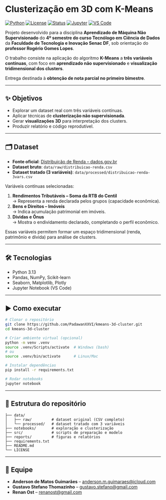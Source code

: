 # Clusterização em 3D com K-Means

[![Python](https://img.shields.io/badge/Python-3.13-blue.svg)](https://www.python.org/)
[![License](https://img.shields.io/badge/License-MIT-green.svg)](./LICENSE)
[![Status](https://img.shields.io/badge/Status-Em%20Desenvolvimento-yellow.svg)](#)
[![Jupyter](https://img.shields.io/badge/Notebook-Jupyter-orange.svg)](https://jupyter.org/)
[![VS Code](https://img.shields.io/badge/Editor-VS%20Code-007ACC.svg?logo=visualstudiocode)](https://code.visualstudio.com/)  

Projeto desenvolvido para a disciplina **Aprendizado de Máquina Não Supervisionado** do **4º semestre do curso Tecnólogo em Ciência de Dados** da **Faculdade de Tecnologia e Inovação Senac DF**, sob orientação do **professor Rogério Gomes Lopes**.  

O trabalho consiste na aplicação do algoritmo **K-Means** a **três variáveis contínuas**, com foco em **aprendizado não supervisionado** e **visualização tridimensional dos clusters**.  

Entrega destinada à **obtenção de nota parcial no primeiro bimestre**.

---

## ✨ Objetivos
- Explorar um dataset real com três variáveis contínuas.  
- Aplicar técnicas de **clusterização não supervisionada**.  
- Gerar **visualizações 3D** para interpretação dos clusters.  
- Produzir relatório e código reprodutível.

---

## 🗂️ Dataset
- **Fonte oficial**: [Distribuição de Renda – dados.gov.br](https://dados.gov.br/dados/conjuntos-dados/distribuio-de-renda)  
- **Dataset bruto**: `data/raw/distribuicao-renda.csv`  
- **Dataset tratado (3 variáveis)**: `data/processed/distribuicao-renda-3vars.csv`  

Variáveis contínuas selecionadas:
1. **Rendimentos Tributáveis – Soma da RTB do Centil**  
   → Representa a renda declarada pelos grupos (capacidade econômica).  
2. **Bens e Direitos – Imóveis**  
   → Indica acumulação patrimonial em imóveis.  
3. **Dívidas e Ônus**  
   → Mostra o endividamento declarado, completando o perfil econômico.  

Essas variáveis permitem formar um espaço tridimensional (renda, patrimônio e dívida) para análise de clusters.

---

## 🛠️ Tecnologias
- Python 3.13  
- Pandas, NumPy, Scikit-learn  
- Seaborn, Matplotlib, Plotly  
- Jupyter Notebook (VS Code)  

---

## ▶️ Como executar
```bash
# Clonar o repositório
git clone https://github.com/PadawanXXVI/kmeans-3d-cluster.git
cd kmeans-3d-cluster

# Criar ambiente virtual (opcional)
python -m venv .venv
source .venv/Scripts/activate  # Windows (bash)
# ou
source .venv/bin/activate      # Linux/Mac

# Instalar dependências
pip install -r requirements.txt

# Rodar notebooks
jupyter notebook
```

---

## 📂 Estrutura do repositório
```
├── data/  
│   ├── raw/         # dataset original (CSV completo)  
│   └── processed/   # dataset tratado com 3 variáveis  
├── notebooks/       # exploração e clusterização  
├── src/             # scripts de preparação e modelo  
├── reports/         # figuras e relatórios  
├── requirements.txt  
├── README.md  
└── LICENSE
```

---

## 👥 Equipe
- **Anderson de Matos Guimarães** – [anderson.m.guimaraes@icloud.com](mailto:anderson.m.guimaraes@icloud.com)  
- **Gustavo Stefano Thomazinho** – [gustavo.stefano@gmail.com](mailto:gustavo.stefano@gmail.com)  
- **Renan Ost** – [renanost@gmail.com](mailto:renanost@gmail.com)  
